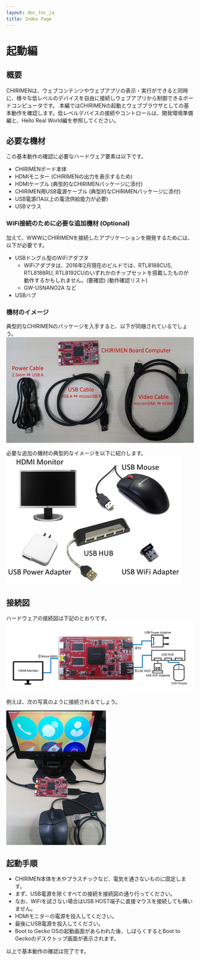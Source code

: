 ```yaml
---
layout: doc_toc_ja
title: Index Page
---
```

# 起動編

## 概要
CHIRIMENは、ウェブコンテンツやウェブアプリの表示・実行ができると同時に、様々な低レベルのデバイスを自由に接続しウェブアプリから制御できるボードコンピュータです。 
本編ではCHIRIMENの起動とウェブブラウザとしての基本動作を確認します。低レベルデバイスの接続やコントロールは、開発環境準備編と、Hello Real World編を参照してください。

## 必要な機材
この基本動作の確認に必要なハードウェア要素は以下です。 

- CHIRIMENボード本体
- HDMIモニター (CHIRIMENの出力を表示するため)
- HDMIケーブル (典型的なCHIRIMENパッケージに添付)
- CHIRIMEN用USB電源ケーブル (典型的なCHIRIMENパッケージに添付)
- USB電源(1A以上の電流供給能力が必要)
- USBマウス

### WiFi接続のために必要な追加機材 (Optional)
加えて、WWWにCHIRIMENを接続したアプリケーションを開発するためには、以下が必要です。 

- USBドングル型のWiFiアダプタ
  - WiFiアダプタは、2016年2月現在のビルドでは、RTL8188CUS, RTL8188RU, RTL8192CUのいずれかのチップセットを搭載したものが動作するかもしれません。(要確認) (動作確認リスト)
  - GW-USNANO2A など
- USBハブ

### 機材のイメージ
典型的なCHIRIMENのパッケージを入手すると、以下が同梱されているでしょう。
![chirimen_package](../images/chirimen_package.jpg) 

必要な追加の機材の典型的なイメージを以下に紹介します。
![chirimen_required_options](../images/chirimen_required_options.jpg) 

## 接続図
ハードウェアの接続図は下記のとおりです。
![chirimen_basic_conf](../images/chirimen_basic_conf.jpg) 

例えば、次の写真のように接続されるでしょう。

![chirimen_basic_conf_photo](../images/chirimen_basic_conf_photo.jpg) 

## 起動手順

- CHIRIMEN本体を木やプラスチックなど、電気を通さないものに固定します。
- まず、USB電源を除くすべての接続を接続図の通り行ってください。
- なお、WiFiを試さない場合はUSB HOST端子に直接マウスを接続しても構いません。
- HDMIモニターの電源を投入してください。
- 最後にUSB電源を投入してください。
- Boot to Gecko OSの起動画面があらわれた後、しばらくするとBoot to Geckoのデスクトップ画面が表示されます。

以上で基本動作の確認は完了です。